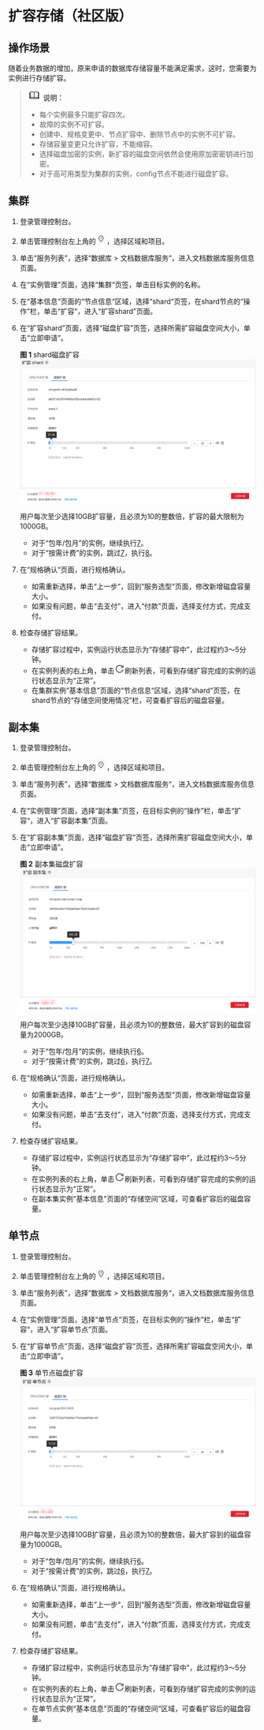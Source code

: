 # 扩容存储（社区版）<a name="zh-cn_topic_increase_storage"></a>

## 操作场景<a name="section46594875201911"></a>

随着业务数据的增加，原来申请的数据库存储容量不能满足需求，这时，您需要为实例进行存储扩容。

>![](public_sys-resources/icon-note.gif) **说明：**   
>-   每个实例最多只能扩容四次。  
>-   故障的实例不可扩容。  
>-   创建中、规格变更中、节点扩容中、删除节点中的实例不可扩容。  
>-   存储容量变更只允许扩容，不能缩容。  
>-   选择磁盘加密的实例，新扩容的磁盘空间依然会使用原加密密钥进行加密。  
>-   对于高可用类型为集群的实例，config节点不能进行磁盘扩容。  

## 集群<a name="section51046890162836"></a>

1.  登录管理控制台。
2.  单击管理控制台左上角的![](figures/region.png)，选择区域和项目。
3.  单击“服务列表”，选择“数据库  \>  文档数据库服务“，进入文档数据库服务信息页面。
4.  在“实例管理”页面，选择“集群“页签，单击目标实例的名称。
5.  在“基本信息“页面的“节点信息“区域，选择“shard“页签，在shard节点的“操作”栏，单击“扩容”，进入“扩容shard”页面。
6.  在“扩容shard”页面，选择“磁盘扩容”页签，选择所需扩容磁盘空间大小，单击“立即申请”。

    **图 1**  shard磁盘扩容<a name="fig168054815815"></a>  
    ![](figures/shard磁盘扩容.png "shard磁盘扩容")

    用户每次至少选择10GB扩容量，且必须为10的整数倍，扩容的最大限制为1000GB。

    -   对于“包年/包月”的实例，继续执行[7](#le0510c82a1db4c6a83e9bbe4600f52db)。
    -   对于“按需计费”的实例，跳过[7](#le0510c82a1db4c6a83e9bbe4600f52db)，执行[8](#li5356644163644)。

7.  <a name="le0510c82a1db4c6a83e9bbe4600f52db"></a>在“规格确认“页面，进行规格确认。
    -   如需重新选择，单击“上一步“，回到“服务选型“页面，修改新增磁盘容量大小。
    -   如果没有问题，单击“去支付”，进入“付款”页面，选择支付方式，完成支付。

8.  <a name="li5356644163644"></a>检查存储扩容结果。
    -   存储扩容过程中，实例运行状态显示为“存储扩容中”，此过程约3～5分钟。
    -   在实例列表的右上角，单击![](figures/refresh.png)刷新列表，可看到存储扩容完成的实例的运行状态显示为“正常”。
    -   在集群实例“基本信息”页面的“节点信息“区域，选择“shard“页签，在shard节点的“存储空间使用情况”栏，可查看扩容后的磁盘容量。


## 副本集<a name="section39623174193548"></a>

1.  登录管理控制台。
2.  单击管理控制台左上角的![](figures/region.png)，选择区域和项目。
3.  单击“服务列表”，选择“数据库  \>  文档数据库服务“，进入文档数据库服务信息页面。
4.  在“实例管理”页面，选择“副本集”页签，在目标实例的“操作”栏，单击“扩容“，进入“扩容副本集”页面。
5.  在“扩容副本集”页面，选择“磁盘扩容”页签，选择所需扩容磁盘空间大小，单击“立即申请”。

    **图 2**  副本集磁盘扩容<a name="fig74210274315"></a>  
    ![](figures/副本集磁盘扩容.png "副本集磁盘扩容")

    用户每次至少选择10GB扩容量，且必须为10的整数倍，最大扩容到的磁盘容量为2000GB。

    -   对于“包年/包月”的实例，继续执行[6](#li32430446193548)。
    -   对于“按需计费”的实例，跳过[6](#li32430446193548)，执行[7](#li61310971193548)。

6.  <a name="li32430446193548"></a>在“规格确认“页面，进行规格确认。
    -   如需重新选择，单击“上一步“，回到“服务选型“页面，修改新增磁盘容量大小。
    -   如果没有问题，单击“去支付”，进入“付款”页面，选择支付方式，完成支付。

7.  <a name="li61310971193548"></a>检查存储扩容结果。
    -   存储扩容过程中，实例运行状态显示为“存储扩容中”，此过程约3～5分钟。
    -   在实例列表的右上角，单击![](figures/refresh.png)刷新列表，可看到存储扩容完成的实例的运行状态显示为“正常”。
    -   在副本集实例“基本信息”页面的“存储空间”区域，可查看扩容后的磁盘容量。


## 单节点<a name="section3540218715304"></a>

1.  登录管理控制台。
2.  单击管理控制台左上角的![](figures/region.png)，选择区域和项目。
3.  单击“服务列表”，选择“数据库  \>  文档数据库服务“，进入文档数据库服务信息页面。
4.  在“实例管理”页面，选择“单节点”页签，在目标实例的“操作”栏，单击“扩容“，进入“扩容单节点”页面。
5.  在“扩容单节点”页面，选择“磁盘扩容”页签，选择所需扩容磁盘空间大小，单击“立即申请”。

    **图 3**  单节点磁盘扩容<a name="fig1168614346116"></a>  
    ![](figures/单节点磁盘扩容.png "单节点磁盘扩容")

    用户每次至少选择10GB扩容量，且必须为10的整数倍，最大扩容到的磁盘容量为1000GB。

    -   对于“包年/包月”的实例，继续执行[6](#li153965915304)。
    -   对于“按需计费”的实例，跳过[6](#li153965915304)，执行[7](#li2591574215304)。

6.  <a name="li153965915304"></a>在“规格确认“页面，进行规格确认。
    -   如需重新选择，单击“上一步“，回到“服务选型“页面，修改新增磁盘容量大小。
    -   如果没有问题，单击“去支付”，进入“付款”页面，选择支付方式，完成支付。

7.  <a name="li2591574215304"></a>检查存储扩容结果。
    -   存储扩容过程中，实例运行状态显示为“存储扩容中”，此过程约3～5分钟。
    -   在实例列表的右上角，单击![](figures/refresh.png)刷新列表，可看到存储扩容完成的实例的运行状态显示为“正常”。
    -   在单节点实例“基本信息”页面的“存储空间”区域，可查看扩容后的磁盘容量。


